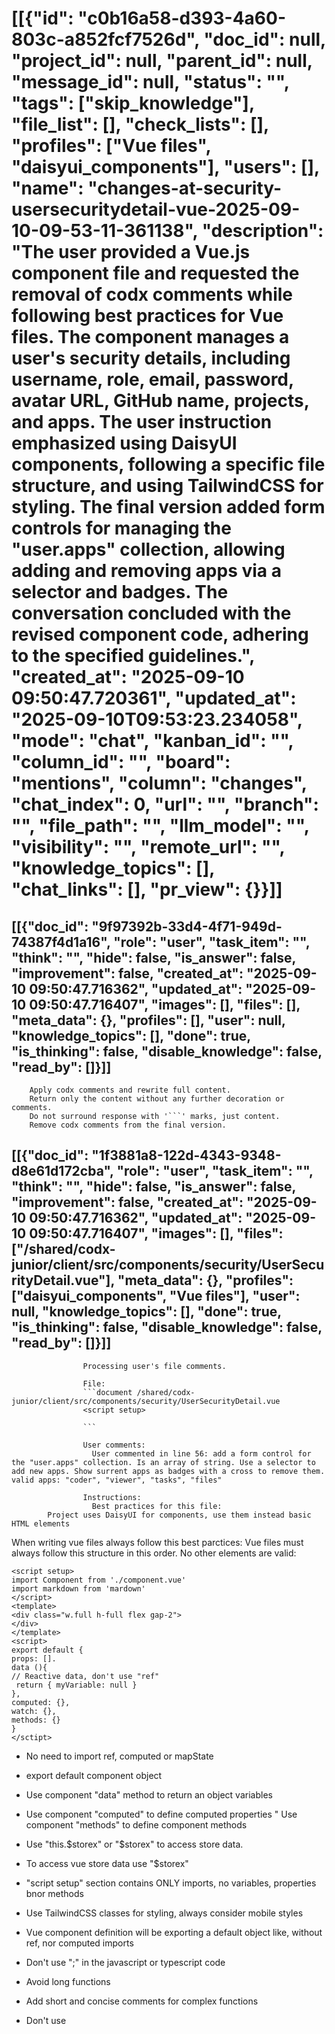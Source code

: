 # [[{"id": "c0b16a58-d393-4a60-803c-a852fcf7526d", "doc_id": null, "project_id": null, "parent_id": null, "message_id": null, "status": "", "tags": ["skip_knowledge"], "file_list": [], "check_lists": [], "profiles": ["Vue files", "daisyui_components"], "users": [], "name": "changes-at-security-usersecuritydetail-vue-2025-09-10-09-53-11-361138", "description": "The user provided a Vue.js component file and requested the removal of codx comments while following best practices for Vue files. The component manages a user's security details, including username, role, email, password, avatar URL, GitHub name, projects, and apps. The user instruction emphasized using DaisyUI components, following a specific file structure, and using TailwindCSS for styling. The final version added form controls for managing the \"user.apps\" collection, allowing adding and removing apps via a selector and badges. The conversation concluded with the revised component code, adhering to the specified guidelines.", "created_at": "2025-09-10 09:50:47.720361", "updated_at": "2025-09-10T09:53:23.234058", "mode": "chat", "kanban_id": "", "column_id": "", "board": "mentions", "column": "changes", "chat_index": 0, "url": "", "branch": "", "file_path": "", "llm_model": "", "visibility": "", "remote_url": "", "knowledge_topics": [], "chat_links": [], "pr_view": {}}]]
## [[{"doc_id": "9f97392b-33d4-4f71-949d-74387f4d1a16", "role": "user", "task_item": "", "think": "", "hide": false, "is_answer": false, "improvement": false, "created_at": "2025-09-10 09:50:47.716362", "updated_at": "2025-09-10 09:50:47.716407", "images": [], "files": [], "meta_data": {}, "profiles": [], "user": null, "knowledge_topics": [], "done": true, "is_thinking": false, "disable_knowledge": false, "read_by": []}]]

        Apply codx comments and rewrite full content.
        Return only the content without any further decoration or comments.
        Do not surround response with '```' marks, just content.
        Remove codx comments from the final version.
        
## [[{"doc_id": "1f3881a8-122d-4343-9348-d8e61d172cba", "role": "user", "task_item": "", "think": "", "hide": false, "is_answer": false, "improvement": false, "created_at": "2025-09-10 09:50:47.716362", "updated_at": "2025-09-10 09:50:47.716407", "images": [], "files": ["/shared/codx-junior/client/src/components/security/UserSecurityDetail.vue"], "meta_data": {}, "profiles": ["daisyui_components", "Vue files"], "user": null, "knowledge_topics": [], "done": true, "is_thinking": false, "disable_knowledge": false, "read_by": []}]]

                    Processing user's file comments.
                  
                    File:
                    ```document /shared/codx-junior/client/src/components/security/UserSecurityDetail.vue
                    <script setup>
</script>

<template>
  <div class="w-full h-full flex gap-2">
    <div class="flex flex-col gap-4">
      <div class="flex justify-between">
        <div class="flex flex-col">
          <div>Username</div>
          <div>
            <input type="text" placeholder="Username" class="input input-bordered input-sm" v-model="user.username" />
          </div>
        </div>
        <div class="flex flex-col">
          <div>Role</div>
          <select class="select select-bordered select-sm" v-model="user.role">
            <option value="admin">admin</option>
            <option value="user">user</option>
          </select>

        </div>
      </div>
      <div>Email</div>
      <input type="email" placeholder="Email" class="input input-bordered input-sm" v-model="user.email" />

      <div>Password</div>
      <input type="password" placeholder="Password" class="input input-bordered input-sm" v-model="user.password" />

      <div>Avatar URL</div>
      <input type="text" placeholder="Avatar URL" class="input input-bordered input-sm" v-model="user.avatar" />

      <div>Github name</div>
      <input type="text" placeholder="Name like 'gbrian'" class="input input-bordered input-sm" v-model="user.github" />

      <div class="flex flex-col gap-2">
        <div>
          Projects
          <button type="button" class="btn btn-sm btn-secondary" @click="addProject">
            <i class="fa-solid fa-plus"></i>
          </button>
        </div>
        <div v-for="(project, index) in user.projects" :key="index" class="flex items-center gap-2">
          <select class="select select-bordered select-sm" v-model="project.project_id">
            <option v-for="proj in allProjects" :key="proj.project_id" :value="proj.project_id">
              {{ proj.project_name }}
            </option>
          </select>
          <select class="select select-bordered select-sm" v-model="project.permissions">
            <option value="admin">admin</option>
            <option value="user">user</option>
          </select>
          <button type="button" class="btn btn-error btn-sm" @click="removeProject(index)">
            <i class="fa-solid fa-minus"></i>
          </button>
        </div>
      </div>
      @codx-ok, please-wait...: add a form control for the "user.apps" collection. Is an array of string. Use a selector to add new apps. Show surrent apps as badges with a cross to remove them. valid apps: "coder", "viewer", "tasks", "files"
      <div class="form-control w-52">
        <label class="label cursor-pointer">
          <span class="label-text">Disabled</span>
          <input type="checkbox" v-model="user.disabled" class="toggle" :class="user.disabled ? 'toggle-error' : ''" checked="checked" />
        </label>
      </div>
      <button class="btn btn-primary" @click="$emit('save', user)">
        Save
      </button>
    </div>
  </div>
</template>

<script>
export default {
  props: ['user'],
  data() {
    return {}
  },
  computed: {
    allProjects () {
      return this.$projects.allProjects
    }
  },
  methods: {
    addProject() {
      if (!this.user.projects) {
        this.user.projects = []
      }
      this.user.projects.push({ project_id: '', permissions: 'user' })
    },
    removeProject(index) {
      this.user.projects.splice(index, 1)
    }
  }
}
</script>
                    ```

                    User comments:
                      User commented in line 56: add a form control for the "user.apps" collection. Is an array of string. Use a selector to add new apps. Show surrent apps as badges with a cross to remove them. valid apps: "coder", "viewer", "tasks", "files"
                    
                    Instructions:
                      Best practices for this file:
            Project uses DaisyUI for components, use them instead basic HTML elements
When writing vue files always follow this best parctices:
Vue files must always follow this structure in this order.
No other elements are valid:
```example vue file
<script setup>
import Component from './component.vue'
import markdown from 'mardown'
</script>
<template>
<div class="w.full h-full flex gap-2">
</div>
</template>
<script>
export default {
props: [].
data (){
// Reactive data, don't use "ref"
 return { myVariable: null }
},
computed: {},
watch: {},
methods: {}
}
</sctipt>
```
* No need to import ref, computed or mapState 
* export default component object
* Use component "data" method to return an object variables
* Use component "computed" to define computed properties
" Use component "methods" to define component methods 
* Use "this.$storex" or "$storex" to access store data.
* To access vue store data use "$storex"
* "script setup" section contains ONLY imports, no variables, properties bnor methods
* Use TailwindCSS classes for styling, always consider mobile styles
* Vue component definition will be exporting a default object like, without ref, nor computed imports
* Don't use ";" in the javascript or typescript code
* Avoid long functions
* Add short and concise comments for complex functions
* Don't use <style> elements, use TailWindCSS classes
            
                      Apply all comments to the document and return a final version.
                      Pay attention to do not loose any detail or part of the document.
                      Return only the file content 
                    
## [[{"doc_id": "ff2fbcd2-06c6-4f0c-9818-09653f44d141", "role": "assistant", "task_item": "", "think": null, "hide": false, "is_answer": false, "improvement": false, "created_at": "2025-09-10 09:50:47.716362", "updated_at": "2025-09-10 09:50:47.716407", "images": [], "files": [], "meta_data": {"time_taken": 9.457837343215942, "first_chunk_time_taken": 8.940696716308594e-05, "model": "openai/gpt-4o"}, "profiles": ["daisyui_components", "Vue files"], "user": null, "knowledge_topics": [], "done": true, "is_thinking": false, "disable_knowledge": false, "read_by": []}]]
<script setup>
</script>

<template>
  <div class="w-full h-full flex gap-2">
    <div class="flex flex-col gap-4">
      <div class="flex justify-between">
        <div class="flex flex-col">
          <div>Username</div>
          <div>
            <input type="text" placeholder="Username" class="input input-bordered input-sm" v-model="user.username" />
          </div>
        </div>
        <div class="flex flex-col">
          <div>Role</div>
          <select class="select select-bordered select-sm" v-model="user.role">
            <option value="admin">admin</option>
            <option value="user">user</option>
          </select>
        </div>
      </div>
      <div>Email</div>
      <input type="email" placeholder="Email" class="input input-bordered input-sm" v-model="user.email" />

      <div>Password</div>
      <input type="password" placeholder="Password" class="input input-bordered input-sm" v-model="user.password" />

      <div>Avatar URL</div>
      <input type="text" placeholder="Avatar URL" class="input input-bordered input-sm" v-model="user.avatar" />

      <div>Github name</div>
      <input type="text" placeholder="Name like 'gbrian'" class="input input-bordered input-sm" v-model="user.github" />

      <div class="flex flex-col gap-2">
        <div>
          Projects
          <button type="button" class="btn btn-sm btn-secondary" @click="addProject">
            <i class="fa-solid fa-plus"></i>
          </button>
        </div>
        <div v-for="(project, index) in user.projects" :key="index" class="flex items-center gap-2">
          <select class="select select-bordered select-sm" v-model="project.project_id">
            <option v-for="proj in allProjects" :key="proj.project_id" :value="proj.project_id">
              {{ proj.project_name }}
            </option>
          </select>
          <select class="select select-bordered select-sm" v-model="project.permissions">
            <option value="admin">admin</option>
            <option value="user">user</option>
          </select>
          <button type="button" class="btn btn-error btn-sm" @click="removeProject(index)">
            <i class="fa-solid fa-minus"></i>
          </button>
        </div>
      </div>

      <div>
        Apps
        <select class="select select-bordered select-sm" v-model="newApp">
          <option value="coder">coder</option>
          <option value="viewer">viewer</option>
          <option value="tasks">tasks</option>
          <option value="files">files</option>
        </select>
        <button type="button" class="btn btn-sm btn-secondary" @click="addApp">Add App</button>
        <div class="flex gap-2 mt-2">
          <span v-for="(app, index) in user.apps" :key="index" class="badge">
            {{ app }}
            <button type="button" class="btn btn-xs btn-error ml-2" @click="removeApp(index)">
              <i class="fa-solid fa-times"></i>
            </button>
          </span>
        </div>
      </div>

      <div class="form-control w-52">
        <label class="label cursor-pointer">
          <span class="label-text">Disabled</span>
          <input type="checkbox" v-model="user.disabled" class="toggle" :class="user.disabled ? 'toggle-error' : ''" checked="checked" />
        </label>
      </div>
      <button class="btn btn-primary" @click="$emit('save', user)">
        Save
      </button>
    </div>
  </div>
</template>

<script>
export default {
  props: ['user'],
  data() {
    return {
      newApp: ''
    }
  },
  computed: {
    allProjects () {
      return this.$storex.projects
    }
  },
  methods: {
    addProject() {
      if (!this.user.projects) {
        this.user.projects = []
      }
      this.user.projects.push({ project_id: '', permissions: 'user' })
    },
    removeProject(index) {
      this.user.projects.splice(index, 1)
    },
    addApp() {
      if (!this.user.apps) {
        this.user.apps = []
      }
      if (this.newApp && !this.user.apps.includes(this.newApp)) {
        this.user.apps.push(this.newApp)
        this.newApp = ''
      }
    },
    removeApp(index) {
      this.user.apps.splice(index, 1)
    }
  }
}
</script>
